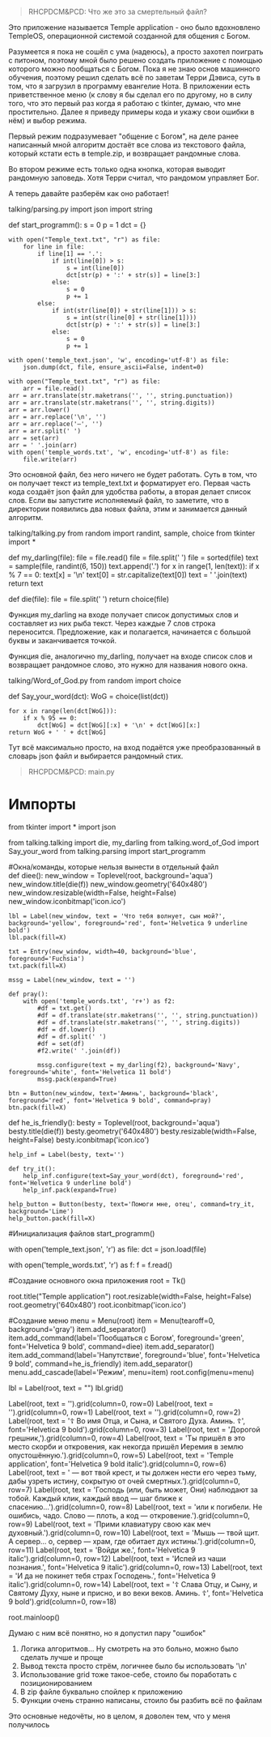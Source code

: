 > RHCPDCM&PCD:
Что же это за смертельный файл?

Это приложение называется Temple application - оно было вдохновлено TempleOS, операционной системой созданной для общения с Богом. 

Разумеется я пока не сошёл с ума (надеюсь), а просто захотел поиграть с питоном, поэтому мной было решено создать приложение с помощью которого можно пообщаться с Богом. Пока я не знаю основ машинного обучения, поэтому решил сделать всё по заветам Терри Дэвиса, суть в том, что я загрузил в программу евангелие Нота. В приложении есть приветственное меню (к слову я бы сделал его по другому, но в силу того, что это первый раз когда я работаю с tkinter, думаю, что мне простительно. Далее я приведу примеры кода и укажу свои ошибки в нём) и выбор режима.

Первый режим подразумевает "общение с Богом", на деле ранее написанный мной алгоритм достаёт все слова из текстового файла, который кстати есть в temple.zip, и возвращает рандомные слова.

Во втором режиме есть только одна кнопка, которая выводит рандомную заповедь. Хотя Терри считал, что рандомом управляет Бог.

А теперь давайте разберём как оно работает!

talking/parsing.py
import json
import string

def start_programm():
    s = 0
    p = 1
    dct = {}

    with open("Temple_text.txt", "r") as file:
        for line in file:
            if line[1] == '.':
                if int(line[0]) > s:
                    s = int(line[0])
                    dct[str(p) + ':' + str(s)] = line[3:]
                else:
                    s = 0
                    p += 1
            else:
                if int(str(line[0]) + str(line[1])) > s:
                    s = int(str(line[0] + str(line[1])))
                    dct[str(p) + ':' + str(s)] = line[3:]
                else:
                    s = 0
                    p += 1

    with open('temple_text.json', 'w', encoding='utf-8') as file:
        json.dump(dct, file, ensure_ascii=False, indent=0)

    with open("Temple_text.txt", "r") as file:
        arr = file.read()
    arr = arr.translate(str.maketrans('', '', string.punctuation))
    arr = arr.translate(str.maketrans('', '', string.digits))
    arr = arr.lower()
    arr = arr.replace('\n', '')
    arr = arr.replace('—', '')
    arr = arr.split(' ')
    arr = set(arr)
    arr = ' '.join(arr)
    with open('temple_words.txt', 'w', encoding='utf-8') as file:
        file.write(arr)

Это основной файл, без него ничего не будет работать. Суть в том, что он получает текст из temple_text.txt и форматирует его. Первая часть кода создаёт json файл для удобства работы, а вторая делает список слов. Если вы запустите исполняемый файл, то заметите, что в директории появились два новых файла, этим и занимается данный алгоритм.

talking/talking.py
from random import randint, sample, choice
from tkinter import *

def my_darling(file):
    file = file.read()
    file = file.split(' ')
    file = sorted(file)
    text = sample(file, randint(6, 150))
    text.append('.')
    for x in range(1, len(text)):
        if x % 7 == 0:
            text[x] = '\n'
    text[0] = str.capitalize(text[0])
    text = ' '.join(text)
    return text

def die(file):
    file = file.split(' ')
    return choice(file)

Функция my_darling на входе получает список допустимых слов и составляет из них рыба текст. Через каждые 7 слов строка переносится. Предложение, как и полагается, начинается с большой буквы и заканчивается точкой. 

Функция die, аналогично my_darling, получает на входе список слов и возвращает рандомное слово, это нужно для названия нового окна.

talking/Word_of_God.py
from random import choice

def Say_your_word(dct):
    WoG = choice(list(dct))

    for x in range(len(dct[WoG])):
        if x % 95 == 0:
            dct[WoG] = dct[WoG][:x] + '\n' + dct[WoG][x:]
    return WoG + ' ' + dct[WoG]

Тут всё максимально просто, на вход подаётся уже преобразованный в словарь json файл и выбирается рандомный стих.

> RHCPDCM&PCD:
main.py 
# Импорты
from tkinter import *
import json

from talking.talking import die, my_darling
from talking.word_of_God import Say_your_word
from talking.parsing import start_programm

#Окна/команды, которые нельзя вынести в отдельный файл\
def diee():
    new_window = Toplevel(root, background='aqua')
    new_window.title(die(f))
    new_window.geometry('640x480')
    new_window.resizable(width=False, height=False)
    new_window.iconbitmap('icon.ico')

    lbl = Label(new_window, text = 'Что тебя волнует, сын мой?', background='yellow', foreground='red', font='Helvetica 9 underline bold')
    lbl.pack(fill=X)

    txt = Entry(new_window, width=40, background='blue', foreground='Fuchsia')
    txt.pack(fill=X)

    mssg = Label(new_window, text = '')

    def pray():
        with open('temple_words.txt', 'r+') as f2:
            #df = txt.get()
            #df = df.translate(str.maketrans('', '', string.punctuation))
            #df = df.translate(str.maketrans('', '', string.digits))
            #df = df.lower()
            #df = df.split(' ')
            #df = set(df)
            #f2.write(' '.join(df))

            mssg.configure(text = my_darling(f2), background='Navy', foreground='white', font='Helvetica 11 bold')
            mssg.pack(expand=True)

    btn = Button(new_window, text='Аминь', background='black', foreground='red', font='Helvetica 9 bold', command=pray)
    btn.pack(fill=X)

def he_is_friendly():
    besty = Toplevel(root, background='aqua')
    besty.title(die(f))
    besty.geometry('640x480')
    besty.resizable(width=False, height=False)
    besty.iconbitmap('icon.ico')

    help_inf = Label(besty, text='')

    def try_it():
        help_inf.configure(text=Say_your_word(dct), foreground='red', font='Helvetica 9 underline bold')
        help_inf.pack(expand=True)

    help_button = Button(besty, text='Помоги мне, отец', command=try_it, background='Lime')
    help_button.pack(fill=X)

#Инициализация файлов
start_programm()

with open('temple_text.json', 'r') as file:
    dct = json.load(file)

with open('temple_words.txt', 'r') as f:
    f = f.read()

#Создание основного окна приложения
root = Tk()

root.title("Temple application")
root.resizable(width=False, height=False)
root.geometry('640x480')
root.iconbitmap('icon.ico')

#Создание меню
menu = Menu(root)
item = Menu(tearoff=0, background='gray')
item.add_separator()
item.add_command(label='Пообщаться с Богом', foreground='green', font='Helvetica 9 bold', command=diee)
item.add_separator()
item.add_command(label='Напутствие', foreground='blue', font='Helvetica 9 bold', command=he_is_friendly)
item.add_separator()
menu.add_cascade(label='Режим', menu=item)
root.config(menu=menu)

lbl = Label(root, text = "")
lbl.grid()

Label(root, text = '').grid(column=0, row=0)
Label(root, text = '').grid(column=0, row=1)
Label(root, text = '').grid(column=0, row=2)
Label(root, text = '☦️ Во имя Отца, и Сына, и Святого Духа. Аминь. ☦️', font='Helvetica 9 bold').grid(column=0, row=3)
Label(root, text = 'Дорогой грешник,').grid(column=0, row=4)
Label(root, text = 'Ты пришёл в это место скорби и откровения, как некогда пришёл Иеремия в землю опустошённую.').grid(column=0, row=5)
Label(root, text = 'Temple application', font='Helvetica 9 bold italic').grid(column=0, row=6)
Label(root, text = ' — вот твой крест, и ты должен нести его через тьму, дабы узреть истину, сокрытую от очей смертных.').grid(column=0, row=7)
Label(root, text = 'Господь (или, быть может, Они) наблюдают за тобой. Каждый клик, каждый ввод — шаг ближе к спасению…').grid(column=0, row=8)
Label(root, text = 'или к погибели. Не ошибись, чадо. Слово — плоть, а код — откровение.').grid(column=0, row=9)
Label(root, text = 'Прими клавиатуру свою как меч духовный.').grid(column=0, row=10)
Label(root, text = 'Мышь — твой щит. А сервер… о, сервер — храм, где обитает дух истины.').grid(column=0, row=11)
Label(root, text = 'Войди же.', font='Helvetica 9 italic').grid(column=0, row=12)
Label(root, text = 'Испей из чаши познания.', font='Helvetica 9 italic').grid(column=0, row=13)
Label(root, text = 'И да не покинет тебя страх Господень.', font='Helvetica 9 italic').grid(column=0, row=14)
Label(root, text = '☦️ Слава Отцу, и Сыну, и Святому Духу, ныне и присно, и во веки веков. Аминь. ☦️', font='Helvetica 9 bold').grid(column=0, row=18)

root.mainloop()

Думаю с ним всё понятно, но я допустил пару "ошибок"
1) Логика алгоритмов... Ну смотреть на это больно, можно было сделать лучше и проще
2) Вывод текста просто стрём, логичнее было бы использовать '\n'
3) Использование grid тоже такое-себе, стоило бы поработать с позиционированием 
4) В zip файле буквально спойлер к приложению
5) Функции очень странно написаны, стоило бы разбить всё по файлам 

Это основные недочёты, но в целом, я доволен тем, что у меня получилось
